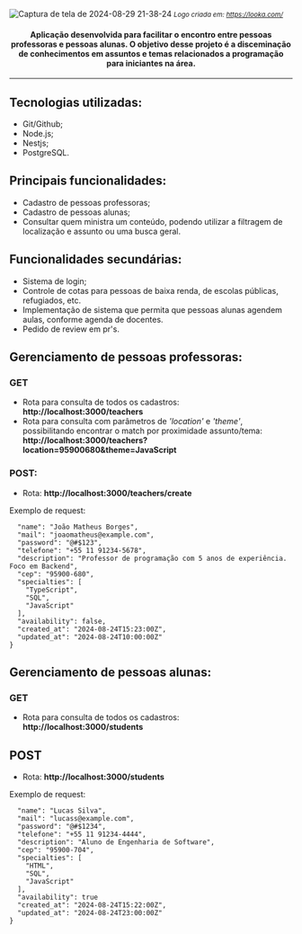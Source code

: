  
![Captura de tela de 2024-08-29 21-38-24](https://github.com/user-attachments/assets/70e76fd9-a2c0-4e43-a3bf-97d0b24878bd)
<small><i> Logo criada em: https://looka.com/ </i></small>

<h4 div align="center">
Aplicação desenvolvida para facilitar o encontro entre pessoas professoras e pessoas alunas. O objetivo desse projeto é a disceminação de conhecimentos em assuntos e temas relacionados a programação para iniciantes na área.
</h4></div>

<hr>


## Tecnologias utilizadas:
* Git/Github;
* Node.js;
* Nestjs;
* PostgreSQL.

## Principais funcionalidades:
* Cadastro de pessoas professoras;
* Cadastro de pessoas alunas;
* Consultar quem ministra um conteúdo, podendo utilizar a filtragem de localização e assunto ou uma busca geral.

## Funcionalidades secundárias:
* Sistema de login;
* Controle de cotas para pessoas de baixa renda, de escolas públicas, refugiados, etc.
* Implementação de sistema que permita que pessoas alunas agendem aulas, conforme agenda de docentes.
* Pedido de review em pr's.

## Gerenciamento de pessoas professoras:

### GET
* Rota para consulta de todos os cadastros: **http://localhost:3000/teachers**
* Rota para consulta com parâmetros de _'location'_ e _'theme'_, possibilitando encontrar o match por proximidade assunto/tema: **http://localhost:3000/teachers?location=95900680&theme=JavaScript**


### POST:
* Rota: **http://localhost:3000/teachers/create**

Exemplo de request:
```{
  "name": "João Matheus Borges",
  "mail": "joaomatheus@example.com",
  "password": "@#$123",
  "telefone": "+55 11 91234-5678",
  "description": "Professor de programação com 5 anos de experiência. Foco em Backend",
  "cep": "95900-680",
  "specialties": [
    "TypeScript",
    "SQL",
    "JavaScript"
  ],
  "availability": false,
  "created_at": "2024-08-24T15:23:00Z",
  "updated_at": "2024-08-24T10:00:00Z"
}
```


## Gerenciamento de pessoas alunas:

### GET
* Rota para consulta de todos os cadastros: **http://localhost:3000/students**

## POST
* Rota: **http://localhost:3000/students**

Exemplo de request:
```{
  "name": "Lucas Silva",
  "mail": "lucass@example.com",
  "password": "@#$1234",
  "telefone": "+55 11 91234-4444",
  "description": "Aluno de Engenharia de Software",
  "cep": "95900-704",
  "specialties": [
    "HTML",
    "SQL",
    "JavaScript"
  ],
  "availability": true
  "created_at": "2024-08-24T15:22:00Z",
  "updated_at": "2024-08-24T23:00:00Z"
}
```

